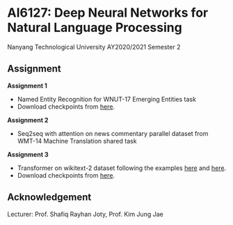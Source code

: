 # AI6127: Deep Neural Networks for Natural Language Processing

Nanyang Technological University AY2020/2021 Semester 2

## Assignment

**Assignment 1**
- Named Entity Recognition for WNUT-17 Emerging Entities task
- Download checkpoints from [here](https://drive.google.com/file/d/1Vr9nCJsONuQV0FjGGcJ1jHLTYlrlEJRp).

**Assignment 2**
- Seq2seq with attention on news commentary parallel dataset from WMT-14 Machine Translation shared task

**Assignment 3**
- Transformer on wikitext-2 dataset following the examples [here](https://github.com/pytorch/examples/tree/master/word_language_model) and [here](https://nlp.seas.harvard.edu/2018/04/03/attention.html).
- Download checkpoints from [here](https://drive.google.com/file/d/1jKVSLs8zrS4qtxLic4Jsmsle4RvvFY7y).

## Acknowledgement

Lecturer: Prof. Shafiq Rayhan Joty, Prof. Kim Jung Jae